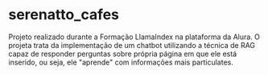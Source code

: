 # serenatto_cafes
Projeto realizado durante a Formação LlamaIndex na plataforma da Alura. O projeta trata da implementação de um chatbot utilizando a técnica de RAG capaz de responder perguntas sobre própria página em que ele está inserido, ou seja, ele "aprende" com informações mais particulates.
